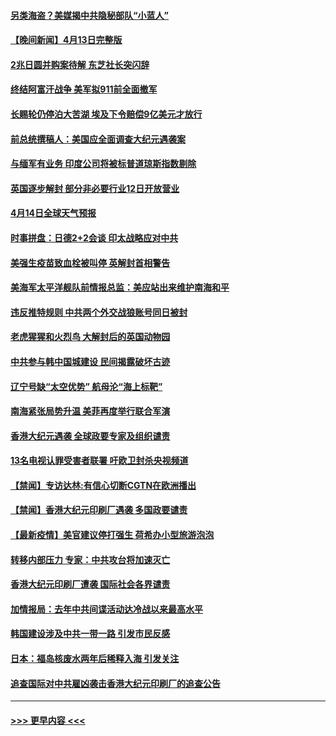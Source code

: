#### [另类海盗？美媒揭中共隐秘部队“小蓝人”](../pages/prog202/a103095637.md?t=04141352) 
#### [【晚间新闻】4月13日完整版](../pages/prog202/a103095664.md?t=04141352) 
#### [2兆日圆并购案待解 东芝社长突闪辞](../pages/prog202/a103095658.md?t=04141352) 
#### [终结阿富汗战争 美军拟911前全面撤军](../pages/prog202/a103095629.md?t=04141352) 
#### [长赐轮仍停泊大苦湖 埃及下令赔偿9亿美元才放行](../pages/prog202/a103095620.md?t=04141352) 
#### [前总统撰稿人：美国应全面调查大纪元遇袭案](../pages/prog202/a103095616.md?t=04141352) 
#### [与缅军有业务 印度公司将被标普道琼斯指数剔除](../pages/prog202/a103095170.md?t=04141352) 
#### [英国逐步解封 部分非必要行业12日开放营业](../pages/prog202/a103095466.md?t=04141352) 
#### [4月14日全球天气预报](../pages/prog202/a103095504.md?t=04141352) 
#### [时事拼盘：日德2+2会谈 印太战略应对中共](../pages/prog202/a103095501.md?t=04141352) 
#### [美强生疫苗致血栓被叫停 英解封首相警告](../pages/prog202/a103095510.md?t=04141352) 
#### [美海军太平洋舰队前情报总监：美应站出来维护南海和平](../pages/prog202/a103095484.md?t=04141352) 
#### [违反推特规则 中共两个外交战狼账号同日被封](../pages/prog202/a103095427.md?t=04141352) 
#### [老虎猩猩和火烈鸟 大解封后的英国动物园](../pages/prog202/a103095452.md?t=04141352) 
#### [中共参与韩中国城建设 民间揭露破坏古迹](../pages/prog202/a103095415.md?t=04141352) 
#### [辽宁号缺“太空优势” 航母沦“海上标靶”](../pages/prog202/a103094604.md?t=04141352) 
#### [南海紧张局势升温 美菲再度举行联合军演](../pages/prog202/a103094707.md?t=04141352) 
#### [香港大纪元遇袭 全球政要专家及组织谴责](../pages/prog202/a103095382.md?t=04141352) 
#### [13名电视认罪受害者联署 吁欧卫封杀央视频道](../pages/prog202/a103095254.md?t=04141352) 
#### [【禁闻】专访达林:有信心切断CGTN在欧洲播出](../pages/prog202/a103095320.md?t=04141352) 
#### [【禁闻】香港大纪元印刷厂遇袭 多国政要谴责](../pages/prog202/a103095300.md?t=04141352) 
#### [【最新疫情】美官建议停打强生 荷希办小型旅游泡泡](../pages/prog202/a103095293.md?t=04141352) 
#### [转移内部压力 专家：中共攻台将加速灭亡](../pages/prog202/a103095287.md?t=04141352) 
#### [香港大纪元印刷厂遭袭 国际社会各界谴责](../pages/prog202/a103095274.md?t=04141352) 
#### [加情报局：去年中共间谍活动达冷战以来最高水平](../pages/prog202/a103095175.md?t=04141352) 
#### [韩国建设涉及中共一带一路 引发市民反感](../pages/prog202/a103095226.md?t=04141352) 
#### [日本：福岛核废水两年后稀释入海 引发关注](../pages/prog202/a103095240.md?t=04141352) 
#### [追查国际对中共雇凶袭击香港大纪元印刷厂的追查公告](../pages/prog202/a103095177.md?t=04141352) 

----
#### [ >>> 更早内容 <<< ](../indexes/prog202-earlier.md)
